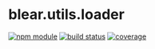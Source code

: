 # blear.utils.loader

[![npm module][npm-img]][npm-url]
[![build status][travis-img]][travis-url]
[![coverage][coveralls-img]][coveralls-url]

[travis-img]: https://img.shields.io/travis/blearjs/blear.utils.loader/master.svg?maxAge=2592000&style=flat-square
[travis-url]: https://travis-ci.org/blearjs/blear.utils.loader

[npm-img]: https://img.shields.io/npm/v/blear.utils.loader.svg?maxAge=2592000&style=flat-square
[npm-url]: https://www.npmjs.com/package/blear.utils.loader

[coveralls-img]: https://img.shields.io/coveralls/blearjs/blear.utils.loader/master.svg?maxAge=2592000&style=flat-square
[coveralls-url]: https://coveralls.io/github/blearjs/blear.utils.loader?branch=master

